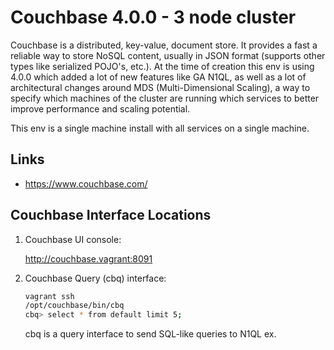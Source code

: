 # Couchbase 4.0.0 - 3 node cluster

Couchbase is a distributed, key-value, document store. It provides a fast a reliable way to store NoSQL content, usually in JSON format (supports other types like serialized POJO's, etc.). At the time of creation this env is using 4.0.0 which added a lot of new features like GA N1QL, as well as a lot of architectural changes around MDS (Multi-Dimensional Scaling), a way to specify which machines of the cluster are running which services to better improve performance and scaling potential.

This env is a single machine install with all services on a single machine.

Links
-----
* https://www.couchbase.com/

Couchbase Interface Locations
----------------
1. Couchbase UI console: 
	
	http://couchbase.vagrant:8091

2. Couchbase Query (cbq) interface:

	```sh
	vagrant ssh
	/opt/couchbase/bin/cbq
	cbq> select * from default limit 5;
	```
	
	cbq is a query interface to send SQL-like queries to N1QL ex. 
